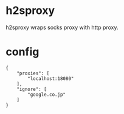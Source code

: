 # h2sproxy
h2sproxy wraps socks proxy with http proxy.

# config
```
{
    "proxies": [
        "localhost:18080"
    ],
    "ignore": [
		"google.co.jp"
    ]
}
```
